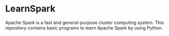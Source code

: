 # LearnSpark
Apache Spark is a fast and general-purpose cluster computing system. This repository contains basic programs to learn Apache Spark by using Python.
